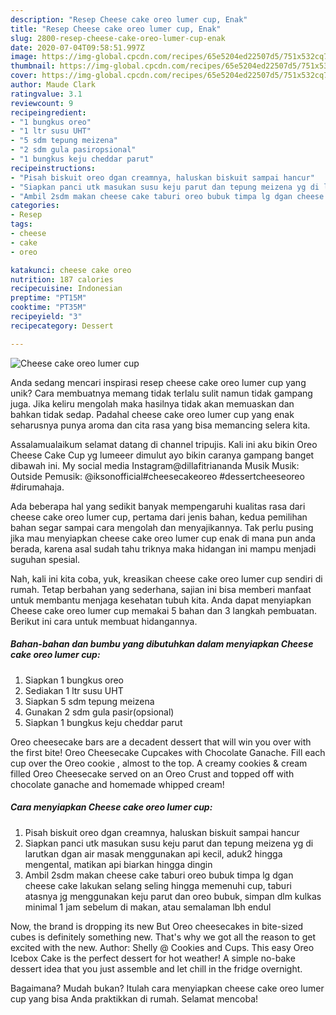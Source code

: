 ```yaml
---
description: "Resep Cheese cake oreo lumer cup, Enak"
title: "Resep Cheese cake oreo lumer cup, Enak"
slug: 2800-resep-cheese-cake-oreo-lumer-cup-enak
date: 2020-07-04T09:58:51.997Z
image: https://img-global.cpcdn.com/recipes/65e5204ed22507d5/751x532cq70/cheese-cake-oreo-lumer-cup-foto-resep-utama.jpg
thumbnail: https://img-global.cpcdn.com/recipes/65e5204ed22507d5/751x532cq70/cheese-cake-oreo-lumer-cup-foto-resep-utama.jpg
cover: https://img-global.cpcdn.com/recipes/65e5204ed22507d5/751x532cq70/cheese-cake-oreo-lumer-cup-foto-resep-utama.jpg
author: Maude Clark
ratingvalue: 3.1
reviewcount: 9
recipeingredient:
- "1 bungkus oreo"
- "1 ltr susu UHT"
- "5 sdm tepung meizena"
- "2 sdm gula pasiropsional"
- "1 bungkus keju cheddar parut"
recipeinstructions:
- "Pisah biskuit oreo dgan creamnya, haluskan biskuit sampai hancur"
- "Siapkan panci utk masukan susu keju parut dan tepung meizena yg di larutkan dgan air masak menggunakan api kecil, aduk2 hingga mengental, matikan api biarkan hingga dingin"
- "Ambil 2sdm makan cheese cake taburi oreo bubuk timpa lg dgan cheese cake lakukan selang seling hingga memenuhi cup, taburi atasnya jg menggunakan keju parut dan oreo bubuk, simpan dlm kulkas minimal 1 jam sebelum di makan, atau semalaman lbh endul"
categories:
- Resep
tags:
- cheese
- cake
- oreo

katakunci: cheese cake oreo 
nutrition: 187 calories
recipecuisine: Indonesian
preptime: "PT15M"
cooktime: "PT35M"
recipeyield: "3"
recipecategory: Dessert

---
```



![Cheese cake oreo lumer cup](https://img-global.cpcdn.com/recipes/65e5204ed22507d5/751x532cq70/cheese-cake-oreo-lumer-cup-foto-resep-utama.jpg)

Anda sedang mencari inspirasi resep cheese cake oreo lumer cup yang unik? Cara membuatnya memang tidak terlalu sulit namun tidak gampang juga. Jika keliru mengolah maka hasilnya tidak akan memuaskan dan bahkan tidak sedap. Padahal cheese cake oreo lumer cup yang enak seharusnya punya aroma dan cita rasa yang bisa memancing selera kita.

Assalamualaikum selamat datang di channel tripujis. Kali ini aku bikin Oreo Cheese Cake Cup yg lumeeer dimulut ayo bikin caranya gampang banget dibawah ini. My social media Instagram@dillafitriananda Musik Musik: Outside Pemusik: @iksonofficial#cheesecakeoreo #dessertcheeseoreo #dirumahaja.

Ada beberapa hal yang sedikit banyak mempengaruhi kualitas rasa dari cheese cake oreo lumer cup, pertama dari jenis bahan, kedua pemilihan bahan segar sampai cara mengolah dan menyajikannya. Tak perlu pusing jika mau menyiapkan cheese cake oreo lumer cup enak di mana pun anda berada, karena asal sudah tahu triknya maka hidangan ini mampu menjadi suguhan spesial.


Nah, kali ini kita coba, yuk, kreasikan cheese cake oreo lumer cup sendiri di rumah. Tetap berbahan yang sederhana, sajian ini bisa memberi manfaat untuk membantu menjaga kesehatan tubuh kita. Anda dapat menyiapkan Cheese cake oreo lumer cup memakai 5 bahan dan 3 langkah pembuatan. Berikut ini cara untuk membuat hidangannya.

<!--inarticleads1-->

##### Bahan-bahan dan bumbu yang dibutuhkan dalam menyiapkan Cheese cake oreo lumer cup:

1. Siapkan 1 bungkus oreo
1. Sediakan 1 ltr susu UHT
1. Siapkan 5 sdm tepung meizena
1. Gunakan 2 sdm gula pasir(opsional)
1. Siapkan 1 bungkus keju cheddar parut


Oreo cheesecake bars are a decadent dessert that will win you over with the first bite! Oreo Cheesecake Cupcakes with Chocolate Ganache. Fill each cup over the Oreo cookie , almost to the top. A creamy cookies &amp; cream filled Oreo Cheesecake served on an Oreo Crust and topped off with chocolate ganache and homemade whipped cream! 

<!--inarticleads2-->

##### Cara menyiapkan Cheese cake oreo lumer cup:

1. Pisah biskuit oreo dgan creamnya, haluskan biskuit sampai hancur
1. Siapkan panci utk masukan susu keju parut dan tepung meizena yg di larutkan dgan air masak menggunakan api kecil, aduk2 hingga mengental, matikan api biarkan hingga dingin
1. Ambil 2sdm makan cheese cake taburi oreo bubuk timpa lg dgan cheese cake lakukan selang seling hingga memenuhi cup, taburi atasnya jg menggunakan keju parut dan oreo bubuk, simpan dlm kulkas minimal 1 jam sebelum di makan, atau semalaman lbh endul


Now, the brand is dropping its new But Oreo cheesecakes in bite-sized cubes is definitely something new. That&#39;s why we got all the reason to get excited with the new. Author: Shelly @ Cookies and Cups. This easy Oreo Icebox Cake is the perfect dessert for hot weather! A simple no-bake dessert idea that you just assemble and let chill in the fridge overnight. 

Bagaimana? Mudah bukan? Itulah cara menyiapkan cheese cake oreo lumer cup yang bisa Anda praktikkan di rumah. Selamat mencoba!
